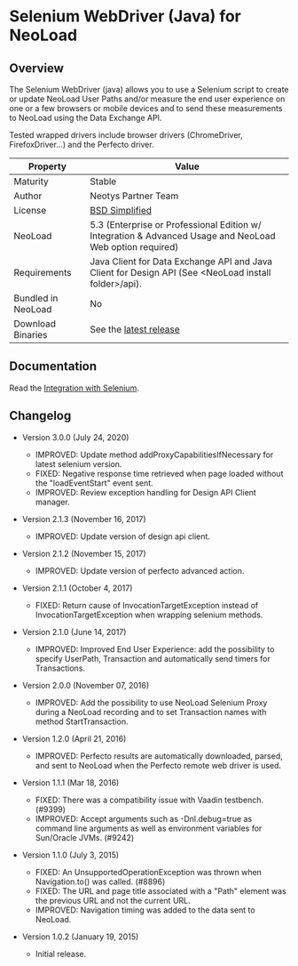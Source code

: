 # Selenium WebDriver (Java) for NeoLoad

## Overview

The Selenium WebDriver (java) allows you to use a Selenium script to create or update NeoLoad User Paths and/or measure the end user experience on one or a few browsers or mobile devices and to send these measurements to NeoLoad using the Data Exchange API.

Tested wrapped drivers include browser drivers (ChromeDriver, FirefoxDriver…) and the Perfecto driver.

| Property          | Value             |
| ----------------    | ----------------   |
| Maturity           | Stable|
| Author             | Neotys Partner Team |
| License           | [BSD Simplified](https://www.neotys.com/documents/legal/bsd-neotys.txt) |
| NeoLoad         | 5.3 (Enterprise or Professional Edition w/ Integration & Advanced Usage and NeoLoad Web option required)|
| Requirements | Java Client for Data Exchange API and Java Client for Design API (See &lt;NeoLoad install folder&gt;/api).|
| Bundled in NeoLoad | No |
| Download Binaries    | See the [latest release](https://github.com/Neotys-Labs/Selenium-WebDriver-Java/releases/latest)

## Documentation
Read the [Integration with Selenium](https://www.neotys.com/documents/doc/neoload/latest/en/html/#8266.htm).

## Changelog

- Version 3.0.0 (July 24, 2020)
    - IMPROVED: Update method addProxyCapabilitiesIfNecessary for latest selenium version.
    - FIXED: Negative response time retrieved when page loaded without the "loadEventStart" event sent.
    - IMPROVED: Review exception handling for Design API Client manager.

- Version 2.1.3 (November 16, 2017)
    - IMPROVED: Update version of design api client.
  
- Version 2.1.2 (November 15, 2017)
    - IMPROVED: Update version of perfecto advanced action.
    
- Version 2.1.1 (October 4, 2017)
    - FIXED: Return cause of InvocationTargetException instead of InvocationTargetException when wrapping selenium methods.

- Version 2.1.0 (June 14, 2017)
    - IMPROVED: Improved End User Experience: add the possibility to specify UserPath, Transaction and automatically send timers for Transactions.

- Version 2.0.0 (November 07, 2016)
    - IMPROVED: Add the possibility to use NeoLoad Selenium Proxy during a NeoLoad recording and to set Transaction names with method StartTransaction.

- Version 1.2.0 (April 21, 2016)
    - IMPROVED: Perfecto results are automatically downloaded, parsed, and sent to NeoLoad when the Perfecto remote web driver is used.

- Version 1.1.1 (Mar 18, 2016)
    - FIXED: There was a compatibility issue with Vaadin testbench. (#9399)
    - IMPROVED: Accept arguments such as -Dnl.debug=true as command line arguments as well as environment variables for Sun/Oracle JVMs. (#9242)

- Version 1.1.0 (July 3, 2015)
    - FIXED: An UnsupportedOperationException was thrown when Navigation.to() was called. (#8896)
    - FIXED: The URL and page title associated with a "Path" element was the previous URL and not the current URL.
    - IMPROVED: Navigation timing was added to the data sent to NeoLoad.

- Version 1.0.2 (January 19, 2015)
    - Initial release.






 

